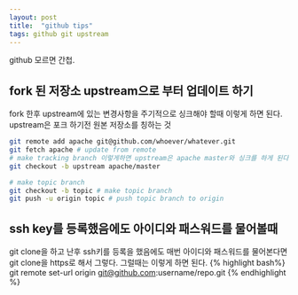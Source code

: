 ```yaml
---
layout: post
title:  "github tips"
tags: github git upstream
---
```


github 모르면 간첩.

## fork 된 저장소 upstream으로 부터 업데이트 하기

fork 한후 upstream에 있는 변경사항을 주기적으로 싱크해야 할때 이렇게 하면 된다.
upstream은 포크 하기전 원본 저장소를 칭하는 것

```bash
git remote add apache git@github.com/whoever/whatever.git
git fetch apache # update from remote
# make tracking branch 이렇게하면 upstream은 apache master와 싱크를 하게 된다.
git checkout -b upstream apache/master 

# make topic branch
git checkout -b topic # make topic branch
git push -u origin topic # push topic branch to origin
```

## ssh key를 등록했음에도 아이디와 패스워드를 물어볼때
git clone을 하고 난후 ssh키를 등록을 했음에도 매번 아이디와 패스워드를 물어본다면 git clone을 https로 해서 그렇다. 그럴때는 이렇게 하면 된다.
{% highlight bash%}
git remote set-url origin git@github.com:username/repo.git
{% endhighlight %}


